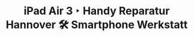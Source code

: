 ---
title: iPad Air 3 ‣ Handy Reparatur Hannover 🛠️ Smartphone Werkstatt
description: 

name: iPad Air 3
manufacturer: apple
services:
  analyse:
    enabled: true
    price: kostenlos
    description:
  wasserschaden:
    enabled: false
    price: auf Anfrage
    description:
  original_display:
    enabled: false
    price: auf Anfrage
  glas_reparatur:
    enabled: false
    price: auf Anfrage
    description:
  lautsprecher:
    enabled: false
    price: auf Anfrage
    description:
  mikrofon:
    enabled: false
    price: auf Anfrage
    description:
  vorderkamera:
    enabled: false
    price: auf Anfrage
  hauptkamera:
    enabled: false
    price: auf Anfrage
    description:
  kameraglas:
    enabled: false
    price: auf Anfrage
    description:
  backcover:
    enabled: false
    price: auf Anfrage
    description:
  rahmen:
    enabled: false
    price: auf Anfrage
    description:
  akku:
    enabled: false
    price: auf Anfrage
    description:
  ladebuchse:
    enabled: false
    price: auf Anfrage
    description:
  buttons:
    enabled: false
    price: auf Anfrage
    description:
  software_update:
    enabled: false
    price: auf Anfrage
    description:
---